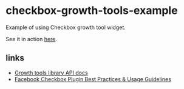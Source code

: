 # checkbox-growth-tools-example

Example of using Checkbox growth tool widget.

See it in action [here](https://manychat.github.io/checkbox-growth-tools-example/).

## links
- [Growth tools library API docs](http://support.manychat.com/support/solutions/articles/36000012876-growth-tools-library-api-docs)
- [Facebook Checkbox Plugin Best Practices & Usage Guidelines](https://developers.facebook.com/docs/messenger-platform/discovery/checkbox-plugin#best_practices)
